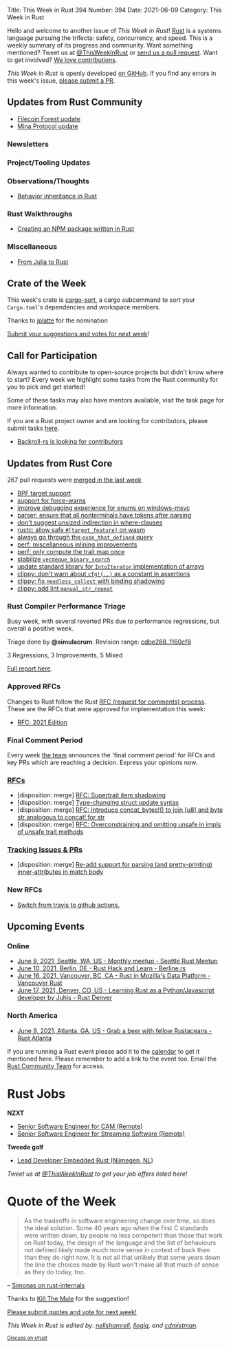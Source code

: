 Title: This Week in Rust 394
Number: 394
Date: 2021-06-09
Category: This Week in Rust

Hello and welcome to another issue of *This Week in Rust*!
[Rust](http://rust-lang.org) is a systems language pursuing the trifecta: safety, concurrency, and speed.
This is a weekly summary of its progress and community.
Want something mentioned? Tweet us at [@ThisWeekInRust](https://twitter.com/ThisWeekInRust) or [send us a pull request](https://github.com/rust-lang/this-week-in-rust).
Want to get involved? [We love contributions](https://github.com/rust-lang/rust/blob/master/CONTRIBUTING.md).

*This Week in Rust* is openly developed [on GitHub](https://github.com/rust-lang/this-week-in-rust).
If you find any errors in this week's issue, [please submit a PR](https://github.com/rust-lang/this-week-in-rust/pulls).

## Updates from Rust Community

* [Filecoin Forest update](https://medium.com/chainsafe-systems/back-into-the-forest-983a4344ffe9)
* [Mina Protocol update](https://medium.com/chainsafe-systems/realizing-the-mina-vision-in-rust-453f6f522205)

### Newsletters

### Project/Tooling Updates

### Observations/Thoughts
* [Behavior inheritance in Rust](https://abadcafe.wordpress.com/2021/01/08/behavior-inheritance-in-rust/)

### Rust Walkthroughs
* [Creating an NPM package written in Rust](https://popcornpaws.medium.com/creating-an-npm-package-written-in-rust-ce02f7c55458)

### Miscellaneous

* [From Julia to Rust](https://miguelraz.github.io/blog/juliatorust/) 

## Crate of the Week

This week's crate is [cargo-sort](https://github.com/DevinR528/cargo-sort), a cargo subcommand to sort your `Cargo.toml`'s dependencies and workspace members.

Thanks to [jplatte](https://users.rust-lang.org/t/crate-of-the-week/2704/921) for the nomination

[Submit your suggestions and votes for next week][submit_crate]!

[submit_crate]: https://users.rust-lang.org/t/crate-of-the-week/2704

## Call for Participation

Always wanted to contribute to open-source projects but didn't know where to start?
Every week we highlight some tasks from the Rust community for you to pick and get started!

Some of these tasks may also have mentors available, visit the task page for more information.

If you are a Rust project owner and are looking for contributors, please submit tasks [here][guidelines].

* [Backroll-rs is looking for contributors](https://www.reddit.com/r/rust/comments/npnl1p/help_wanted_with_backrollrs_new_networking_library/)

[guidelines]: https://users.rust-lang.org/t/twir-call-for-participation/4821

## Updates from Rust Core

267 pull requests were [merged in the last week][merged]

[merged]: https://github.com/search?q=is%3Apr+org%3Arust-lang+is%3Amerged+merged%3A2021-05-31..2021-06-07

* [BPF target support](https://github.com/rust-lang/rust/pull/79608)
* [support for force-warns](https://github.com/rust-lang/rust/pull/85788)
* [improve debugging experience for enums on windows-msvc](https://github.com/rust-lang/rust/pull/85292)
* [parser: ensure that all nonterminals have tokens after parsing](https://github.com/rust-lang/rust/pull/84995)
* [don't suggest unsized indirection in where-clauses](https://github.com/rust-lang/rust/pull/85979)
* [rustc: allow safe `#[target_feature]` on wasm](https://github.com/rust-lang/rust/pull/84988)
* [always go through the `expn_that_defined` query](https://github.com/rust-lang/rust/pull/86002)
* [perf: miscellaneous inlining improvements](https://github.com/rust-lang/rust/pull/85892)
* [perf: only compute the trait map once](https://github.com/rust-lang/rust/pull/85905)
* [stabilize `vecdeque_binary_search`](https://github.com/rust-lang/rust/pull/83362)
* [update standard library for `IntoIterator` implementation of arrays](https://github.com/rust-lang/rust/pull/85930)
* [clippy: don't warn about `cfg!(..)` as a constant in assertions](https://github.com/rust-lang/rust-clippy/pull/7319)
* [clippy: fix `needless_collect` with binding shadowing](https://github.com/rust-lang/rust-clippy/pull/7289)
* [clippy: add lint `manual_str_repeat`](https://github.com/rust-lang/rust-clippy/pull/7265)

### Rust Compiler Performance Triage

Busy week, with several reverted PRs due to performance regressions, but overall a positive week.

Triage done by **@simulacrum**.
Revision range: [cdbe288..1160cf8](https://perf.rust-lang.org/?start=cdbe2888979bb8797b05f0d58a6f6e60753983d2&end=1160cf864f2a0014e3442367e1b96496bfbeadf4&absolute=false&stat=instructions%3Au)

3 Regressions, 3 Improvements, 5 Mixed

[Full report here](https://github.com/rust-lang/rustc-perf/blob/master/triage/2021-06-01.md).

### Approved RFCs

Changes to Rust follow the Rust [RFC (request for comments) process](https://github.com/rust-lang/rfcs#rust-rfcs). These
are the RFCs that were approved for implementation this week:

* [RFC: 2021 Edition](https://github.com/rust-lang/rfcs/pull/3085)

### Final Comment Period

Every week [the team](https://www.rust-lang.org/team.html) announces the
'final comment period' for RFCs and key PRs which are reaching a
decision. Express your opinions now.

### [RFCs](https://github.com/rust-lang/rfcs/labels/final-comment-period)

* [disposition: merge] [RFC: Supertrait item shadowing](https://github.com/rust-lang/rfcs/pull/2845)
* [disposition: merge] [Type-changing struct update syntax](https://github.com/rust-lang/rfcs/pull/2528)
* [disposition: merge] [RFC: Introduce concat_bytes!() to join [u8] and byte str analogous to concat! for str](https://github.com/rust-lang/rfcs/pull/2509)
* [disposition: merge] [RFC: Overconstraining and omitting unsafe in impls of unsafe trait methods](https://github.com/rust-lang/rfcs/pull/2316)

### [Tracking Issues & PRs](https://github.com/rust-lang/rust/labels/final-comment-period)

* [disposition: merge] [Re-add support for parsing (and pretty-printing) inner-attributes in match body](https://github.com/rust-lang/rust/pull/85193)

### New RFCs

* [Switch from travis to github actions.](https://github.com/rust-lang/rfcs/pull/3136)

## Upcoming Events

### Online

* [June 8, 2021, Seattle, WA, US - Monthly meetup - Seattle Rust Meetup](https://www.meetup.com/Seattle-Rust-Meetup/events/gskksryccjblb/)
* [June 10, 2021, Berlin, DE - Rust Hack and Learn - Berline.rs](https://berline.rs/)
* [June 16, 2021, Vancouver, BC, CA - Rust in Mozilla's Data Platform - Vancouver Rust](https://www.meetup.com/Vancouver-Rust/events/fqpkjsyccjbvb/)
* [June 17, 2021, Denver, CO, US - Learning Rust as a Python/Javascript developer by Juhis - Rust Denver](https://www.meetup.com/Rust-Boulder-Denver/events/277575285/)

### North America

* [June 9, 2021, Atlanta, GA, US - Grab a beer with fellow Rustaceans - Rust Atlanta](https://www.meetup.com/Rust-ATL/events/qxqdgryccjbmb/)

If you are running a Rust event please add it to the [calendar] to get
it mentioned here. Please remember to add a link to the event too.
Email the [Rust Community Team][community] for access.

[calendar]: https://www.google.com/calendar/embed?src=apd9vmbc22egenmtu5l6c5jbfc%40group.calendar.google.com
[community]: mailto:community-team@rust-lang.org

# Rust Jobs

**NZXT**

* [Senior Software Engineer for CAM (Remote)](https://nzxt.bamboohr.com/jobs/view.php?id=259)
* [Senior Software Engineer for Streaming Software (Remote)](https://nzxt.bamboohr.com/jobs/view.php?id=317)

**Tweede golf**

* [Lead Developer Embedded Rust (Nijmegen, NL)](https://tweedegolf.nl/vacatures/2/lead-developer-embedded-rust)

*Tweet us at [@ThisWeekInRust](https://twitter.com/ThisWeekInRust) to get your job offers listed here!*

# Quote of the Week

> As the tradeoffs in software engineering change over time, so does the ideal solution. Some 40 years ago when the first C standards were written down, by people no less competent than those that work on Rust today, the design of the language and the list of behaviours not defined likely made much more sense in context of back then than they do right now. It is not all that unlikely that some years down the line the choices made by Rust won't make all that much of sense as they do today, too.

– [Simonas on rust-internals](https://users.rust-lang.org/t/why-deference-maybeuninit-unint-as-mut-ptr-is-safe/60344/19)

Thanks to [Kill The Mule](https://users.rust-lang.org/t/twir-quote-of-the-week/328/1055) for the suggestion!

[Please submit quotes and vote for next week!](https://users.rust-lang.org/t/twir-quote-of-the-week/328)

*This Week in Rust is edited by: [nellshamrell](https://github.com/nellshamrell), [llogiq](https://github.com/llogiq), and [cdmistman](https://github.com/cdmistman).*

<small>[Discuss on r/rust](https://www.reddit.com/r/rust/comments/k5nsab/this_week_in_rust_367/)</small>

